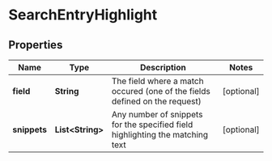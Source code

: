 
# SearchEntryHighlight

## Properties
Name | Type | Description | Notes
------------ | ------------- | ------------- | -------------
**field** | **String** | The field where a match occured (one of the fields defined on the request) |  [optional]
**snippets** | **List&lt;String&gt;** | Any number of snippets for the specified field highlighting the matching text |  [optional]



